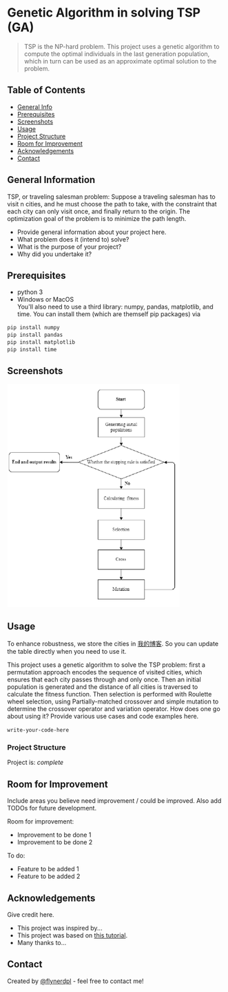 # Genetic Algorithm in solving TSP (GA)
> TSP is the NP-hard problem. This project uses a genetic algorithm to compute the optimal individuals in the last generation population, which in turn can be used as an approximate optimal solution to the problem. 

## Table of Contents
* [General Info](#general-information)
* [Prerequisites](#prerequisites)
* [Screenshots](#screenshots)
* [Usage](#usage)
* [Project Structure](#project-structure)
* [Room for Improvement](#room-for-improvement)
* [Acknowledgements](#acknowledgements)
* [Contact](#contact)
<!-- * [License](#license) -->


## General Information
TSP, or traveling salesman problem: Suppose a traveling salesman has to visit n cities, and he must choose the path to take, with the constraint that each city can only visit once, and finally return to the origin. The optimization goal of the problem is to minimize the path length.  

- Provide general information about your project here.
- What problem does it (intend to) solve?
- What is the purpose of your project?
- Why did you undertake it?
<!-- You don't have to answer all the questions - just the ones relevant to your project. -->


## Prerequisites
* python 3
* Windows or MacOS  
You'll also need to use a third library: numpy, pandas, matplotlib, and time. You can install them (which are themself pip packages) via
```python
pip install numpy
pip install pandas
pip install matplotlib
pip install time
```


## Screenshots
<img src="https://github.com/kuawwwww/Project/blob/main/GA_plot.png" width="400">

## Usage
To enhance robustness, we store the cities in [我的博客](http://blog.csdn.net/guodongxiaren "悬停显示"). So you can update the table directly when you need to use it.  

This project uses a genetic algorithm to solve the TSP problem: first a permutation approach encodes the sequence of visited cities, which ensures that each city passes through and only once. Then an initial population is generated and the distance of all cities is traversed to calculate the fitness function. Then selection is performed with Roulette wheel selection, using Partially-matched crossover and simple mutation to determine the crossover operator and variation operator.
How does one go about using it?
Provide various use cases and code examples here.

`write-your-code-here`


### Project Structure
Project is:  _complete_ 


## Room for Improvement
Include areas you believe need improvement / could be improved. Also add TODOs for future development.

Room for improvement:
- Improvement to be done 1
- Improvement to be done 2

To do:
- Feature to be added 1
- Feature to be added 2


## Acknowledgements
Give credit here.
- This project was inspired by...
- This project was based on [this tutorial](https://www.example.com).
- Many thanks to...


## Contact
Created by [@flynerdpl](https://www.flynerd.pl/) - feel free to contact me!


<!-- Optional -->
<!-- ## License -->
<!-- This project is open source and available under the [... License](). -->

<!-- You don't have to include all sections - just the one's relevant to your project -->
